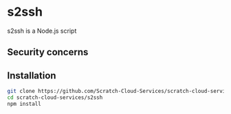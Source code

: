 # s2ssh
s2ssh is a Node.js script
## Security concerns
## Installation
```bash
git clone https://github.com/Scratch-Cloud-Services/scratch-cloud-services.git
cd scratch-cloud-services/s2ssh
npm install
```
